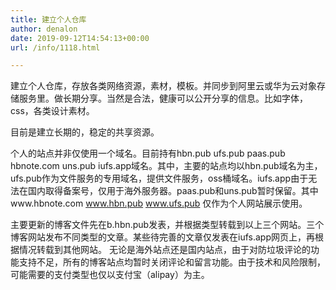 ```yaml
---
title: 建立个人仓库
author: denalon
date: 2019-09-12T14:54:13+00:00
url: /info/1118.html

---
```



建立个人仓库，存放各类网络资源，素材，模板。并同步到阿里云或华为云对象存储服务里。做长期分享。当然是合法，健康可以公开分享的信息。比如字体，css，各类设计素材。

目前是建立长期的，稳定的共享资源。

个人的站点并非仅使用一个域名。目前持有hbn.pub ufs.pub paas.pub hbnote.com uns.pub iufs.app域名。其中，主要的站点均以hbn.pub域名为主，ufs.pub作为文件服务的专用域名，提供文件服务，oss桶域名。iufs.app由于无法在国内取得备案号，仅用于海外服务器。paas.pub和uns.pub暂时保留。其中www.hbnote.com www.hbn.pub www.ufs.pub 仅作为个人网站展示使用。

           
主要更新的博客文件先在b.hbn.pub发表，并根据类型转载到以上三个网站。三个博客网站发布不同类型的文章。某些待完善的文章仅发表在iufs.app网页上，再根据情况转载到其他网站。 无论是海外站点还是国内站点，由于对防垃圾评论的功能支持不足，所有的博客站点均暂时关闭评论和留言功能。由于技术和风险限制，可能需要的支付类型也仅以支付宝（alipay）为主。